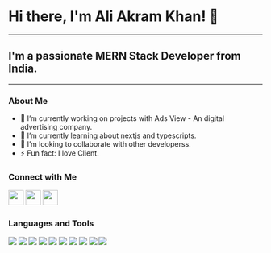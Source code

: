 # Hi there, I'm Ali Akram Khan! 👋 
___

## I'm a passionate MERN Stack Developer from India.
___


### About Me
- 🔭 I’m currently working on projects with Ads View - An digital advertising company.
- 🌱 I’m currently learning about nextjs and typescripts.
- 👯 I’m looking to collaborate with other developerss.
- ⚡ Fun fact: I love  Client.

### Connect with Me

[<img src="https://github.githubassets.com/assets/GitHub-Mark-ea2971cee799.png" width="30" height="30">](https://github.com/AliAkramkk) [<img src="https://cdn-icons-png.flaticon.com/256/174/174857.png" width="30" height="30">](https://www.linkedin.com/in/aliakramkh) [<img src="https://img.icons8.com/color/452/twitter.png" width="30" height="30">](https://twitter.com/AliAkramKh)

### Languages and Tools

[<img src="https://img.icons8.com/color/48/000000/amazon-web-services.png">](#) [<img src="https://img.icons8.com/color/48/000000/bootstrap.png">](#) [<img src="https://img.icons8.com/color/48/000000/css3.png">](#) [<img src="https://img.icons8.com/color/48/000000/javascript.png">](#) [<img src="https://img.icons8.com/color/48/000000/html-5.png">](#) [<img src="https://img.icons8.com/color/48/000000/nodejs.png">](#) [<img src="https://img.icons8.com/color/48/000000/mongodb.png">](#) [<img src="https://img.icons8.com/color/48/000000/react-native.png">](#) [<img src="https://img.icons8.com/color/48/000000/typescript.png">](#) [<img src="https://img.icons8.com/color/48/000000/figma.png">](#)

